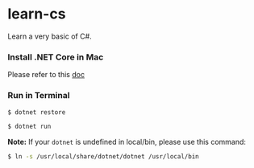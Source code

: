 # learn-cs
Learn a very basic of C#. 

### Install .NET Core in Mac
Please refer to this [doc](https://www.microsoft.com/net/core#macos)

### Run in Terminal
```sh
$ dotnet restore

$ dotnet run
```

**Note:** If your `dotnet` is undefined in local/bin, please use this command:
```sh
$ ln -s /usr/local/share/dotnet/dotnet /usr/local/bin
```